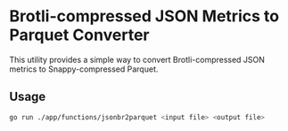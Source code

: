 # Brotli-compressed JSON Metrics to Parquet Converter

This utility provides a simple way to convert Brotli-compressed JSON metrics to
Snappy-compressed Parquet.

## Usage

```bash
go run ./app/functions/jsonbr2parquet <input file> <output file>
```
